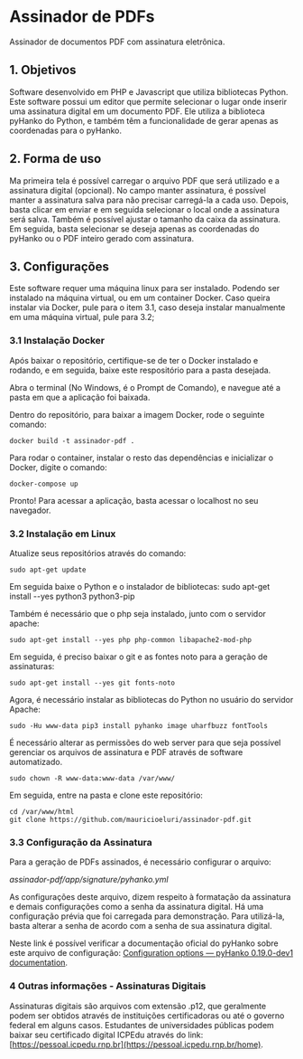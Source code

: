 # Assinador de PDFs

Assinador de documentos PDF com assinatura eletrônica.

## 1. Objetivos

Software desenvolvido em PHP e Javascript que utiliza bibliotecas Python.
Este software possui um editor que permite selecionar o lugar onde inserir uma assinatura digital em um documento PDF. Ele utiliza a biblioteca pyHanko do Python, e também têm a funcionalidade de gerar apenas as coordenadas para o pyHanko.

## 2. Forma de uso

Ma primeira tela é possível carregar o arquivo PDF que será utilizado e a assinatura digital (opcional). No campo manter assinatura, é possível manter a assinatura salva para não precisar carregá-la a cada uso.
Depois, basta clicar em enviar e em seguida selecionar o local onde a assinatura será salva. Também é possível ajustar o tamanho da caixa da assinatura.
Em seguida, basta selecionar se deseja apenas as coordenadas do pyHanko ou o PDF inteiro gerado com assinatura.

## 3. Configurações

Este software requer uma máquina linux para ser instalado. Podendo ser instalado na máquina virtual, ou em um container Docker.
Caso queira instalar via Docker, pule para o item 3.1, caso deseja instalar manualmente em uma máquina virtual, pule para 3.2;

### 3.1 Instalação Docker

Após baixar o repositório, certifique-se de ter o Docker instalado e rodando, e em seguida, baixe este respositório para a pasta desejada.

Abra o terminal (No Windows, é o Prompt de Comando), e navegue até a pasta em que a aplicação foi baixada.

Dentro do repositório, para baixar a imagem Docker, rode o seguinte comando:

    docker build -t assinador-pdf .

Para rodar o container, instalar o resto das dependências e inicializar o Docker, digite o comando:

    docker-compose up

Pronto! Para acessar a aplicação, basta acessar o localhost no seu navegador.

### 3.2 Instalação em Linux

Atualize seus repositórios através do comando:

    sudo apt-get update

Em seguida baixe o Python e o instalador de bibliotecas:
sudo apt-get install --yes python3 python3-pip

Também é necessário que o php seja instalado, junto com o servidor apache:

    sudo apt-get install --yes php php-common libapache2-mod-php

Em seguida, é preciso baixar o git e as fontes noto para a geração de assinaturas:

    sudo apt-get install --yes git fonts-noto

Agora, é necessário instalar as bibliotecas do Python no usuário do servidor Apache:

    sudo -Hu www-data pip3 install pyhanko image uharfbuzz fontTools
    
É necessário alterar as permissões do web server para que seja possível gerenciar os arquivos de assinatura e PDF através de software automatizado.

    sudo chown -R www-data:www-data /var/www/

Em seguida, entre na pasta e clone este repositório:

    cd /var/www/html
    git clone https://github.com/mauricioeluri/assinador-pdf.git

### 3.3 Configuração da Assinatura

Para a geração de PDFs assinados, é necessário configurar o arquivo:

_assinador-pdf/app/signature/pyhanko.yml_

As configurações deste arquivo, dizem respeito à formatação da assinatura e demais configurações como a senha da assinatura digital. Há uma configuração prévia que foi carregada para demonstração. Para utilizá-la, basta alterar a senha de acordo com a senha de sua assinatura digital.

Neste link é possível verificar a documentação oficial do pyHanko sobre este arquivo de configuração: [Configuration options — pyHanko 0.19.0-dev1 documentation](https://pyhanko.readthedocs.io/en/latest/cli-guide/config.html).

### 4 Outras informações - Assinaturas Digitais

Assinaturas digitais são arquivos com extensão .p12, que geralmente podem ser obtidos através de instituições certificadoras ou até o governo federal em alguns casos. Estudantes de universidades públicas podem baixar seu certificado digital ICPEdu através do link: [https://pessoal.icpedu.rnp.br](https://pessoal.icpedu.rnp.br/home).


